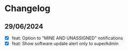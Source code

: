 # Changelog

## 29/06/2024
- [x] feat: Option to "MINE AND UNASSIGNED" notifications
- [x] feat: Show software update alert only to superAdmin